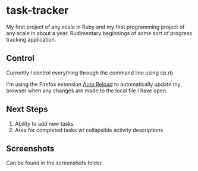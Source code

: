 task-tracker
============

My first project of any scale in Ruby and my first programming project of any scale in about a year. Rudimentary beginnings of some sort of progress tracking application. 


Control
-------

Currently I control everything through the command line using cp.rb

I'm using the Firefox extension [Auto Reload][2] to automatically update my browser when any changes are made to the local file I have open. 

Next Steps
----------

1. Ability to add new tasks
2. Area for completed tasks w/ collapsible activity descriptions


Screenshots
-----------

Can be found in the screenshots folder. 


[1]: http://www.circleround.net/tldr/front/2013/05/20/my-first-ruby-project.html
[2]: https://addons.mozilla.org/en-US/firefox/addon/auto-reload/

